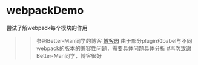 # webpackDemo
尝试了解webpack每个模块的作用
>>参照Better-Man同学的博客  [博客园](https://www.cnblogs.com/BetterMan-/p/9867642.html)
由于部分plugin和babel与不同webpack的版本的兼容性问题，需要具体问题具体分析
#再次致谢Better-Man同学，博客很好
